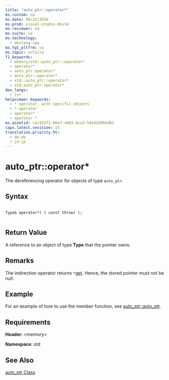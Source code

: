 ```yaml
---
title: "auto_ptr::operator*"
ms.custom: na
ms.date: 09/22/2016
ms.prod: visual-studio-dev14
ms.reviewer: na
ms.suite: na
ms.technology: 
  - devlang-cpp
ms.tgt_pltfrm: na
ms.topic: article
f1_keywords: 
  - memory/std::auto_ptr::operator*
  - operator*
  - auto_ptr.operator*
  - auto_ptr::operator*
  - std::auto_ptr::operator*
  - std.auto_ptr.operator*
dev_langs: 
  - C++
helpviewer_keywords: 
  - * operator, with specific objects
  - * operator
  - operator*
  - operator *
ms.assetid: cac925f2-86e7-4d03-8ca3-545d3d95bd02
caps.latest.revision: 15
translation.priority.ht: 
  - de-de
  - ja-jp
---
```

# auto_ptr::operator*
The dereferencing operator for objects of type `auto_ptr`.  
  
## Syntax  
  
```  
  
Type& operator*( ) const throw( );  
  
```  
  
## Return Value  
 A reference to an object of type **Type** that the pointer owns.  
  
## Remarks  
 The indirection operator returns `*`[get](../vs140/auto_ptr--get.md). Hence, the stored pointer must not be null.  
  
## Example  
 For an example of how to use the member function, see [auto_ptr::auto_ptr](../vs140/auto_ptr--auto_ptr.md).  
  
## Requirements  
 **Header:** <memory\>  
  
 **Namespace:** std  
  
## See Also  
 [auto_ptr Class](../vs140/auto_ptr-class.md)